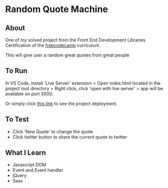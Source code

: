 # Random Quote Machine

## About

One of my solved project from the Front End Development Libraries Certification of the [freecodecamp](https://www.freecodecamp.org/) curriculum.

This will give user a random great quotes from great people

## To Run

In VS Code, install 'Live Server' extension > Open index.html located in the project root directory > Right click, click 'open with live server' > app will be available on port 3000.

Or simply click [this link](https://rijalghodi.github.io/random-quote/) to see the project deployment.

## To Test

- Click 'New Quote' to change the quote
- Click twitter button to share the current quote to twitter


## What I Learn

- Javascript DOM
- Event and Event handler
- jQuery
- Sass
